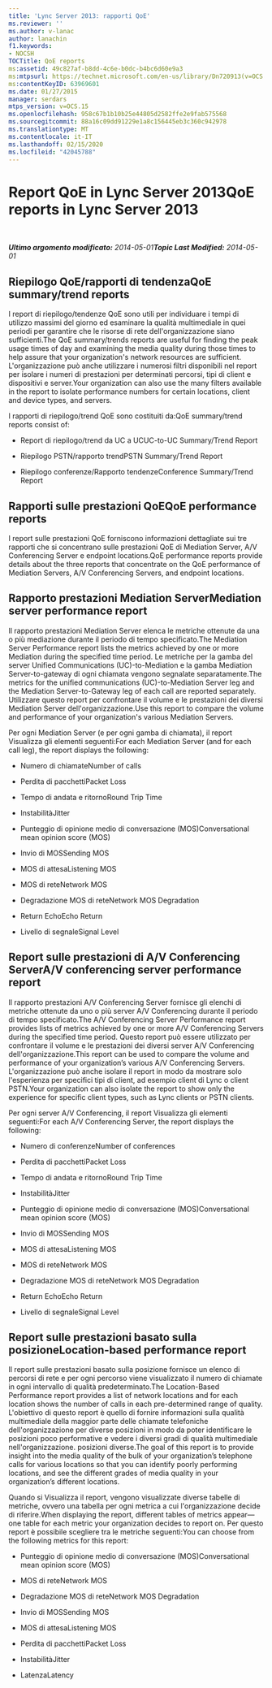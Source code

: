 ```yaml
---
title: 'Lync Server 2013: rapporti QoE'
ms.reviewer: ''
ms.author: v-lanac
author: lanachin
f1.keywords:
- NOCSH
TOCTitle: QoE reports
ms:assetid: 49c827af-b8dd-4c6e-b0dc-b4bc6d60e9a3
ms:mtpsurl: https://technet.microsoft.com/en-us/library/Dn720913(v=OCS.15)
ms:contentKeyID: 63969601
ms.date: 01/27/2015
manager: serdars
mtps_version: v=OCS.15
ms.openlocfilehash: 958c67b1b10b25e44805d2582ffe2e9fab575568
ms.sourcegitcommit: 88a16c09dd91229e1a8c156445eb3c360c942978
ms.translationtype: MT
ms.contentlocale: it-IT
ms.lasthandoff: 02/15/2020
ms.locfileid: "42045788"
---
```

<div data-xmlns="http://www.w3.org/1999/xhtml">

<div class="topic" data-xmlns="http://www.w3.org/1999/xhtml" data-msxsl="urn:schemas-microsoft-com:xslt" data-cs="http://msdn.microsoft.com/">

<div data-asp="http://msdn2.microsoft.com/asp">

# <a name="qoe-reports-in-lync-server-2013"></a><span data-ttu-id="f7e7e-102">Report QoE in Lync Server 2013</span><span class="sxs-lookup"><span data-stu-id="f7e7e-102">QoE reports in Lync Server 2013</span></span>

</div>

<div id="mainSection">

<div id="mainBody">

<span> </span>

<span data-ttu-id="f7e7e-103">_**Ultimo argomento modificato:** 2014-05-01_</span><span class="sxs-lookup"><span data-stu-id="f7e7e-103">_**Topic Last Modified:** 2014-05-01_</span></span>

<div>

## <a name="qoe-summarytrend-reports"></a><span data-ttu-id="f7e7e-104">Riepilogo QoE/rapporti di tendenza</span><span class="sxs-lookup"><span data-stu-id="f7e7e-104">QoE summary/trend reports</span></span>

<span data-ttu-id="f7e7e-105">I report di riepilogo/tendenze QoE sono utili per individuare i tempi di utilizzo massimi del giorno ed esaminare la qualità multimediale in quei periodi per garantire che le risorse di rete dell'organizzazione siano sufficienti.</span><span class="sxs-lookup"><span data-stu-id="f7e7e-105">The QoE summary/trends reports are useful for finding the peak usage times of day and examining the media quality during those times to help assure that your organization's network resources are sufficient.</span></span> <span data-ttu-id="f7e7e-106">L'organizzazione può anche utilizzare i numerosi filtri disponibili nel report per isolare i numeri di prestazioni per determinati percorsi, tipi di client e dispositivi e server.</span><span class="sxs-lookup"><span data-stu-id="f7e7e-106">Your organization can also use the many filters available in the report to isolate performance numbers for certain locations, client and device types, and servers.</span></span>

<span data-ttu-id="f7e7e-107">I rapporti di riepilogo/trend QoE sono costituiti da:</span><span class="sxs-lookup"><span data-stu-id="f7e7e-107">QoE summary/trend reports consist of:</span></span>

  - <span data-ttu-id="f7e7e-108">Report di riepilogo/trend da UC a UC</span><span class="sxs-lookup"><span data-stu-id="f7e7e-108">UC-to-UC Summary/Trend Report</span></span>

  - <span data-ttu-id="f7e7e-109">Riepilogo PSTN/rapporto trend</span><span class="sxs-lookup"><span data-stu-id="f7e7e-109">PSTN Summary/Trend Report</span></span>

  - <span data-ttu-id="f7e7e-110">Riepilogo conferenze/Rapporto tendenze</span><span class="sxs-lookup"><span data-stu-id="f7e7e-110">Conference Summary/Trend Report</span></span>

</div>

<div>

## <a name="qoe-performance-reports"></a><span data-ttu-id="f7e7e-111">Rapporti sulle prestazioni QoE</span><span class="sxs-lookup"><span data-stu-id="f7e7e-111">QoE performance reports</span></span>

<span data-ttu-id="f7e7e-112">I report sulle prestazioni QoE forniscono informazioni dettagliate sui tre rapporti che si concentrano sulle prestazioni QoE di Mediation Server, A/V Conferencing Server e endpoint locations.</span><span class="sxs-lookup"><span data-stu-id="f7e7e-112">QoE performance reports provide details about the three reports that concentrate on the QoE performance of Mediation Servers, A/V Conferencing Servers, and endpoint locations.</span></span>

</div>

<div>

## <a name="mediation-server-performance-report"></a><span data-ttu-id="f7e7e-113">Rapporto prestazioni Mediation Server</span><span class="sxs-lookup"><span data-stu-id="f7e7e-113">Mediation server performance report</span></span>

<span data-ttu-id="f7e7e-114">Il rapporto prestazioni Mediation Server elenca le metriche ottenute da una o più mediazione durante il periodo di tempo specificato.</span><span class="sxs-lookup"><span data-stu-id="f7e7e-114">The Mediation Server Performance report lists the metrics achieved by one or more Mediation during the specified time period.</span></span> <span data-ttu-id="f7e7e-115">Le metriche per la gamba del server Unified Communications (UC)-to-Mediation e la gamba Mediation Server-to-gateway di ogni chiamata vengono segnalate separatamente.</span><span class="sxs-lookup"><span data-stu-id="f7e7e-115">The metrics for the unified communications (UC)-to-Mediation Server leg and the Mediation Server-to-Gateway leg of each call are reported separately.</span></span> <span data-ttu-id="f7e7e-116">Utilizzare questo report per confrontare il volume e le prestazioni dei diversi Mediation Server dell'organizzazione.</span><span class="sxs-lookup"><span data-stu-id="f7e7e-116">Use this report to compare the volume and performance of your organization's various Mediation Servers.</span></span>

<span data-ttu-id="f7e7e-117">Per ogni Mediation Server (e per ogni gamba di chiamata), il report Visualizza gli elementi seguenti:</span><span class="sxs-lookup"><span data-stu-id="f7e7e-117">For each Mediation Server (and for each call leg), the report displays the following:</span></span>

  - <span data-ttu-id="f7e7e-118">Numero di chiamate</span><span class="sxs-lookup"><span data-stu-id="f7e7e-118">Number of calls</span></span>

  - <span data-ttu-id="f7e7e-119">Perdita di pacchetti</span><span class="sxs-lookup"><span data-stu-id="f7e7e-119">Packet Loss</span></span>

  - <span data-ttu-id="f7e7e-120">Tempo di andata e ritorno</span><span class="sxs-lookup"><span data-stu-id="f7e7e-120">Round Trip Time</span></span>

  - <span data-ttu-id="f7e7e-121">Instabilità</span><span class="sxs-lookup"><span data-stu-id="f7e7e-121">Jitter</span></span>

  - <span data-ttu-id="f7e7e-122">Punteggio di opinione medio di conversazione (MOS)</span><span class="sxs-lookup"><span data-stu-id="f7e7e-122">Conversational mean opinion score (MOS)</span></span>

  - <span data-ttu-id="f7e7e-123">Invio di MOS</span><span class="sxs-lookup"><span data-stu-id="f7e7e-123">Sending MOS</span></span>

  - <span data-ttu-id="f7e7e-124">MOS di attesa</span><span class="sxs-lookup"><span data-stu-id="f7e7e-124">Listening MOS</span></span>

  - <span data-ttu-id="f7e7e-125">MOS di rete</span><span class="sxs-lookup"><span data-stu-id="f7e7e-125">Network MOS</span></span>

  - <span data-ttu-id="f7e7e-126">Degradazione MOS di rete</span><span class="sxs-lookup"><span data-stu-id="f7e7e-126">Network MOS Degradation</span></span>

  - <span data-ttu-id="f7e7e-127">Return Echo</span><span class="sxs-lookup"><span data-stu-id="f7e7e-127">Echo Return</span></span>

  - <span data-ttu-id="f7e7e-128">Livello di segnale</span><span class="sxs-lookup"><span data-stu-id="f7e7e-128">Signal Level</span></span>

</div>

<div>

## <a name="av-conferencing-server-performance-report"></a><span data-ttu-id="f7e7e-129">Report sulle prestazioni di A/V Conferencing Server</span><span class="sxs-lookup"><span data-stu-id="f7e7e-129">A/V conferencing server performance report</span></span>

<span data-ttu-id="f7e7e-130">Il rapporto prestazioni A/V Conferencing Server fornisce gli elenchi di metriche ottenute da uno o più server A/V Conferencing durante il periodo di tempo specificato.</span><span class="sxs-lookup"><span data-stu-id="f7e7e-130">The A/V Conferencing Server Performance report provides lists of metrics achieved by one or more A/V Conferencing Servers during the specified time period.</span></span> <span data-ttu-id="f7e7e-131">Questo report può essere utilizzato per confrontare il volume e le prestazioni dei diversi server A/V Conferencing dell'organizzazione.</span><span class="sxs-lookup"><span data-stu-id="f7e7e-131">This report can be used to compare the volume and performance of your organization’s various A/V Conferencing Servers.</span></span> <span data-ttu-id="f7e7e-132">L'organizzazione può anche isolare il report in modo da mostrare solo l'esperienza per specifici tipi di client, ad esempio client di Lync o client PSTN.</span><span class="sxs-lookup"><span data-stu-id="f7e7e-132">Your organization can also isolate the report to show only the experience for specific client types, such as Lync clients or PSTN clients.</span></span>

<span data-ttu-id="f7e7e-133">Per ogni server A/V Conferencing, il report Visualizza gli elementi seguenti:</span><span class="sxs-lookup"><span data-stu-id="f7e7e-133">For each A/V Conferencing Server, the report displays the following:</span></span>

  - <span data-ttu-id="f7e7e-134">Numero di conferenze</span><span class="sxs-lookup"><span data-stu-id="f7e7e-134">Number of conferences</span></span>

  - <span data-ttu-id="f7e7e-135">Perdita di pacchetti</span><span class="sxs-lookup"><span data-stu-id="f7e7e-135">Packet Loss</span></span>

  - <span data-ttu-id="f7e7e-136">Tempo di andata e ritorno</span><span class="sxs-lookup"><span data-stu-id="f7e7e-136">Round Trip Time</span></span>

  - <span data-ttu-id="f7e7e-137">Instabilità</span><span class="sxs-lookup"><span data-stu-id="f7e7e-137">Jitter</span></span>

  - <span data-ttu-id="f7e7e-138">Punteggio di opinione medio di conversazione (MOS)</span><span class="sxs-lookup"><span data-stu-id="f7e7e-138">Conversational mean opinion score (MOS)</span></span>

  - <span data-ttu-id="f7e7e-139">Invio di MOS</span><span class="sxs-lookup"><span data-stu-id="f7e7e-139">Sending MOS</span></span>

  - <span data-ttu-id="f7e7e-140">MOS di attesa</span><span class="sxs-lookup"><span data-stu-id="f7e7e-140">Listening MOS</span></span>

  - <span data-ttu-id="f7e7e-141">MOS di rete</span><span class="sxs-lookup"><span data-stu-id="f7e7e-141">Network MOS</span></span>

  - <span data-ttu-id="f7e7e-142">Degradazione MOS di rete</span><span class="sxs-lookup"><span data-stu-id="f7e7e-142">Network MOS Degradation</span></span>

  - <span data-ttu-id="f7e7e-143">Return Echo</span><span class="sxs-lookup"><span data-stu-id="f7e7e-143">Echo Return</span></span>

  - <span data-ttu-id="f7e7e-144">Livello di segnale</span><span class="sxs-lookup"><span data-stu-id="f7e7e-144">Signal Level</span></span>

</div>

<div>

## <a name="location-based-performance-report"></a><span data-ttu-id="f7e7e-145">Report sulle prestazioni basato sulla posizione</span><span class="sxs-lookup"><span data-stu-id="f7e7e-145">Location-based performance report</span></span>

<span data-ttu-id="f7e7e-146">Il report sulle prestazioni basato sulla posizione fornisce un elenco di percorsi di rete e per ogni percorso viene visualizzato il numero di chiamate in ogni intervallo di qualità predeterminato.</span><span class="sxs-lookup"><span data-stu-id="f7e7e-146">The Location-Based Performance report provides a list of network locations and for each location shows the number of calls in each pre-determined range of quality.</span></span> <span data-ttu-id="f7e7e-147">L'obiettivo di questo report è quello di fornire informazioni sulla qualità multimediale della maggior parte delle chiamate telefoniche dell'organizzazione per diverse posizioni in modo da poter identificare le posizioni poco performative e vedere i diversi gradi di qualità multimediale nell'organizzazione. posizioni diverse.</span><span class="sxs-lookup"><span data-stu-id="f7e7e-147">The goal of this report is to provide insight into the media quality of the bulk of your organization’s telephone calls for various locations so that you can identify poorly performing locations, and see the different grades of media quality in your organization’s different locations.</span></span>

<span data-ttu-id="f7e7e-148">Quando si Visualizza il report, vengono visualizzate diverse tabelle di metriche, ovvero una tabella per ogni metrica a cui l'organizzazione decide di riferire.</span><span class="sxs-lookup"><span data-stu-id="f7e7e-148">When displaying the report, different tables of metrics appear—one table for each metric your organization decides to report on.</span></span> <span data-ttu-id="f7e7e-149">Per questo report è possibile scegliere tra le metriche seguenti:</span><span class="sxs-lookup"><span data-stu-id="f7e7e-149">You can choose from the following metrics for this report:</span></span>

  - <span data-ttu-id="f7e7e-150">Punteggio di opinione medio di conversazione (MOS)</span><span class="sxs-lookup"><span data-stu-id="f7e7e-150">Conversational mean opinion score (MOS)</span></span>

  - <span data-ttu-id="f7e7e-151">MOS di rete</span><span class="sxs-lookup"><span data-stu-id="f7e7e-151">Network MOS</span></span>

  - <span data-ttu-id="f7e7e-152">Degradazione MOS di rete</span><span class="sxs-lookup"><span data-stu-id="f7e7e-152">Network MOS Degradation</span></span>

  - <span data-ttu-id="f7e7e-153">Invio di MOS</span><span class="sxs-lookup"><span data-stu-id="f7e7e-153">Sending MOS</span></span>

  - <span data-ttu-id="f7e7e-154">MOS di attesa</span><span class="sxs-lookup"><span data-stu-id="f7e7e-154">Listening MOS</span></span>

  - <span data-ttu-id="f7e7e-155">Perdita di pacchetti</span><span class="sxs-lookup"><span data-stu-id="f7e7e-155">Packet Loss</span></span>

  - <span data-ttu-id="f7e7e-156">Instabilità</span><span class="sxs-lookup"><span data-stu-id="f7e7e-156">Jitter</span></span>

  - <span data-ttu-id="f7e7e-157">Latenza</span><span class="sxs-lookup"><span data-stu-id="f7e7e-157">Latency</span></span>

</div>

</div>

<span> </span>

</div>

</div>

</div>

